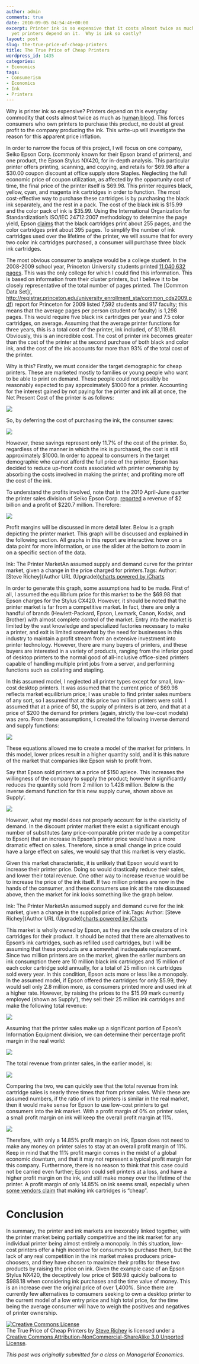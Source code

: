 ```yaml
---
author: admin
comments: true
date: 2010-09-05 04:54:46+00:00
excerpt: Printer ink is so expensive that it costs almost twice as much as human blood,
  yet printers depend on it.  Why is ink so costly?
layout: post
slug: the-true-price-of-cheap-printers
title: The True Price of Cheap Printers
wordpress_id: 1435
categories:
- Economics
tags:
- Consumerism
- Economics
- Ink
- Printers
---
```


Why is printer ink so expensive?  Printers depend on this everyday commodity that costs almost twice as much as [human blood](http://www.cockeyed.com/science/gallon/liquid.html).  This forces consumers who own printers to purchase this product, no doubt at great profit to the company producing the ink.  This write-up will investigate the reason for this apparent price inflation.

In order to narrow the focus of this project, I will focus on one company, Seiko Epson Corp. (commonly known for their Epson brand of printers), and one product, the Epson Stylus NX420, for in-depth analysis.  This particular printer offers printing, scanning, and copying, and retails for $69.98 after a $30.00 coupon discount at office supply store Staples.  Neglecting the full economic price of coupon utilization, as affected by the opportunity cost of time, the final price of the printer itself is $69.98.  This printer requires black, yellow, cyan, and magenta ink cartridges in order to function.  The most cost-effective way to purchase these cartridges is by purchasing the black ink separately, and the rest in a pack.  The cost of the black ink is $15.99 and the color pack of ink is $35.99.  Using the International Organization for Standardization’s ISO/IEC 24712:2007 methodology to determine the page yield, Epson [claims](http://www.epson.com/cgi-bin/Store/Landing/InkYieldISO33.jsp) that the black cartridges print about 255 pages, and the color cartridges print about 395 pages.  To simplify the number of ink cartridges used over the lifetime of the printer, we will assume that for every two color ink cartridges purchased, a consumer will purchase three black ink cartridges.

The most obvious consumer to analyze would be a college student.  In the 2008-2009 school year, Princeton University students printed [11,040,632 pages](http://www.princeton.edu/printless/).  This was the only college for which I could find this information.  This is based on information from their cluster printers, but I believe it to be closely representative of the total number of pages printed.  The [Common Data Set](, http://registrar.princeton.edu/university_enrollment_sta/common_cds2009.pdf) report for Princeton for 2009 listed 7,592 students and 917 faculty; this means that the average pages per person (student or faculty) is 1,298 pages.  This would require five black ink cartridges per year and 7.5 color cartridges, on average.  Assuming that the average printer functions for three years, this is a total cost of the printer, ink included, of $1,119.61.  Obviously, this is an incredible cost.  The cost of printer ink becomes greater than the cost of the printer at the second purchase of both black and color ink, and the cost of the ink accounts for more than 93% of the total cost of the printer.

Why is this?  Firstly, we must consider the target demographic for cheap printers.  These are marketed mostly to families or young people who want to be able to print on demand.  These people could not possibly be reasonably expected to pay approximately $1000 for a printer.  Accounting for the interest gained by not paying for the printer and ink all at once, the Net Present Cost of the printer is as follows:

[![](http://kristinrichey.com/steve/wp-content/uploads/2010/09/Screen-shot-2011-08-13-at-9.29.17-PM.png)](http://steverichey.com/?attachment_id=924)

So, by deferring the cost of purchasing the ink, the consumer saves:

[![](http://kristinrichey.com/steve/wp-content/uploads/2010/09/Screen-shot-2011-08-13-at-9.29.28-PM.png)](http://steverichey.com/?attachment_id=925)

However, these savings represent only 11.7% of the cost of the printer.  So, regardless of the manner in which the ink is purchased, the cost is still approximately $1000.  In order to appeal to consumers in the target demographic who cannot afford the full price of the printer, Epson has decided to reduce up-front costs associated with printer ownership by absorbing the costs involved in making the printer, and profiting more off the cost of the ink.

To understand the profits involved, note that in the 2010 April-June quarter the printer sales division of Seiko Epson Corp. [reported](http://pmanewsline.com/2010/09/01/seiko-epson-posts-group-operating-profit/) a revenue of $2 billion and a profit of $220.7 million.  Therefore:

[![](http://kristinrichey.com/steve/wp-content/uploads/2010/09/Screen-shot-2011-08-13-at-9.29.35-PM.png)](http://steverichey.com/?attachment_id=928)

Profit margins will be discussed in more detail later.  Below is a graph depicting the printer market.  This graph will be discussed and explained in the following section.  All graphs in this report are interactive: hover on a data point for more information, or use the slider at the bottom to zoom in on a specific section of the data.






Ink: The Printer MarketAn assumed supply and demand curve for the printer market, given a change in the price charged for printers.Tags: Author: [Steve Richey](Author URL (Upgrade))[charts powered by iCharts](http://www.icharts.net)



In order to generate this graph, some assumptions had to be made.  First of all, I assumed the equilibrium price for this market to be the $69.98 that Epson charges for the Stylus CX420.  However, it should be noted that the printer market is far from a competitive market.  In fact, there are only a handful of brands (Hewlett-Packard, Epson, Lexmark, Canon, Kodak, and Brother) with almost complete control of the market.  Entry into the market is limited by the vast knowledge and specialized factories necessary to make a printer, and exit is limited somewhat by the need for businesses in this industry to maintain a profit stream from an extensive investment into printer technology.  However, there are many buyers of printers, and these buyers are interested in a variety of products, ranging from the inferior good of desktop printers to the normal good of all-inclusive office-sized printers capable of handling multiple print jobs from a server, and performing functions such as collating and stapling.

In this assumed model, I neglected all printer types except for small, low-cost desktop printers.  It was assumed that the current price of $69.98 reflects market equilibrium price; I was unable to find printer sales numbers of any sort, so I assumed that at this price two million printers were sold.  I assumed that at a price of $0, the supply of printers is at zero, and that at a price of $200 the demand for printers (again, strictly the low-cost models) was zero.  From these assumptions, I created the following inverse demand and supply functions:

[![](http://kristinrichey.com/steve/wp-content/uploads/2010/09/Screen-shot-2011-08-13-at-9.29.54-PM.png)](http://steverichey.com/?attachment_id=929)

These equations allowed me to create a model of the market for printers.  In this model, lower prices result in a higher quantity sold, and it is this nature of the market that companies like Epson wish to profit from.

Say that Epson sold printers at a price of $150 apiece.  This increases the willingness of the company to supply the product; however it significantly reduces the quantity sold from 2 million to 1.428 million.  Below is the inverse demand function for this new supply curve, shown above as Supply’.

[![](http://kristinrichey.com/steve/wp-content/uploads/2010/09/Screen-shot-2011-08-13-at-9.30.05-PM.png)](http://steverichey.com/?attachment_id=930)

However, what my model does not properly account for is the elasticity of demand.  In the discount printer market there exist a significant enough number of substitutes (any price-comparable printer made by a competitor to Epson) that an increase in Epson’s printer price would have a more dramatic effect on sales.  Therefore, since a small change in price could have a large effect on sales, we would say that this market is very elastic.

Given this market characteristic, it is unlikely that Epson would want to increase their printer price.  Doing so would drastically reduce their sales, and lower their total revenue.  One other way to increase revenue would be to increase the price of the ink itself.  If two million printers are now in the hands of the consumer, and these consumers use ink at the rate discussed above, then the market for ink looks something like the graph below.






Ink: The Printer MarketAn assumed supply and demand curve for the ink market, given a change in the supplied price of ink.Tags: Author: [Steve Richey](Author URL (Upgrade))[charts powered by iCharts](http://www.icharts.net)



This market is wholly owned by Epson, as they are the sole creators of ink cartridges for their product.  It should be noted that there are alternatives to Epson’s ink cartridges, such as refilled used cartridges, but I will be assuming that these products are a somewhat inadequate replacement.  Since two million printers are on the market, given the earlier numbers on ink consumption there are 10 million black ink cartridges and 15 million of each color cartridge sold annually, for a total of 25 million ink cartridges sold every year.  In this condition, Epson acts more or less like a monopoly.  In the assumed model, if Epson offered the cartridges for only $5.99, they would sell only 2.8 million more, as consumers printed more and used ink at a higher rate.  However, by raising the prices to the $15.99 mark currently employed (shown as Supply’), they sell their 25 million ink cartridges and make the following total revenue:

[![](http://kristinrichey.com/steve/wp-content/uploads/2010/09/Screen-shot-2011-08-13-at-9.30.23-PM.png)](http://steverichey.com/?attachment_id=931)

Assuming that the printer sales make up a significant portion of Epson’s Information Equipment division, we can determine their percentage profit margin in the real world:

[![](http://kristinrichey.com/steve/wp-content/uploads/2010/09/Screen-shot-2011-08-13-at-9.30.30-PM.png)](http://steverichey.com/?attachment_id=932)

The total revenue from printer sales, in the earlier model, is:

[![](http://kristinrichey.com/steve/wp-content/uploads/2010/09/Screen-shot-2011-08-13-at-9.30.41-PM.png)](http://steverichey.com/?attachment_id=933)

Comparing the two, we can quickly see that the total revenue from ink cartridge sales is nearly three times that from printer sales.  While these are assumed numbers, if the ratio of ink to printers is similar in the real market, then it would make sense for Epson to use low-cost printers to get consumers into the ink market.  With a profit margin of 0% on printer sales, a small profit margin on ink will keep the overall profit margin at 11%.

[![](http://kristinrichey.com/steve/wp-content/uploads/2010/09/Screen-shot-2011-08-13-at-9.31.18-PM.png)](http://steverichey.com/?attachment_id=934)

Therefore, with only a 14.85% profit margin on ink, Epson does not need to make any money on printer sales to stay at an overall profit margin of 11%.  Keep in mind that the 11% profit margin comes in the midst of a global economic downturn, and that it may not represent a typical profit margin for this company.  Furthermore, there is no reason to think that this case could not be carried even further; Epson could sell printers at a loss, and have a higher profit margin on the ink, and still make money over the lifetime of the printer.  A profit margin of only 14.85% on ink seems small, especially when [some vendors claim](http://www.pcworld.com/article/152953/how_much_ink_is_left_in_that_dead_cartridge.html) that making ink cartridges is “cheap”.



# Conclusion



In summary, the printer and ink markets are inexorably linked together, with the printer market being partially competitive and the ink market for any individual printer being almost entirely a monopoly.  In this situation, low-cost printers offer a high incentive for consumers to purchase them, but the lack of any real competition in the ink market makes producers price-choosers, and they have chosen to maximize their profits for these two products by raising the price on ink.  Given the example case of an Epson Stylus NX420, the deceptively low price of $69.98 quickly balloons to $988.18 when considering ink purchases and the time value of money.  This is an increase over the original price of over 1,400%.  Since there are currently few alternatives to consumers seeking to own a desktop printer to the current model of a low entry price and high total price, for the time being the average consumer will have to weigh the positives and negatives of printer ownership.


[![Creative Commons License](http://i.creativecommons.org/l/by-nc-sa/3.0/88x31.png)](http://creativecommons.org/licenses/by-nc-sa/3.0/)  
The True Price of Cheap Printers by [Steve Richey](http://www.steverichey.com) is licensed under a [Creative Commons Attribution-NonCommercial-ShareAlike 3.0 Unported License](http://creativecommons.org/licenses/by-nc-sa/3.0/).

_This post was originally submitted for a class on Managerial Economics._
